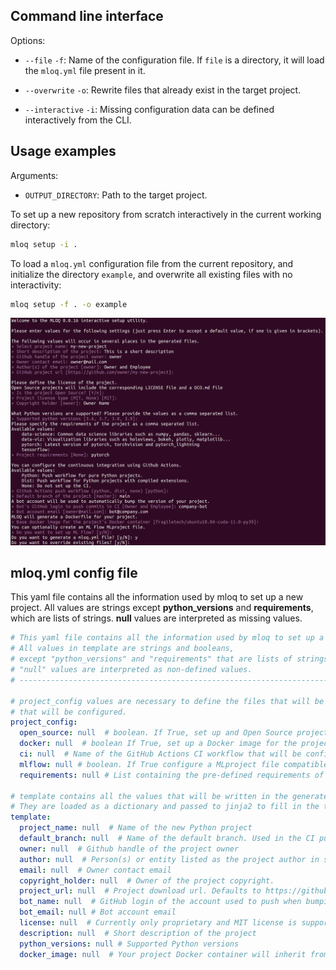 ## Command line interface

Options:
* `--file` `-f`: Name of the configuration file. If `file` is a directory, it will load the `mloq.yml` file present in it.

* `--overwrite` `-o`: Rewrite files that already exist in the target project.
* `--interactive` `-i`: Missing configuration data can be defined interactively from the CLI.

## Usage examples
Arguments:
* `OUTPUT_DIRECTORY`: Path to the target project.

To set up a new repository from scratch interactively in the current working directory:
```bash
mloq setup -i .
```

To load a `mloq.yml` configuration file from the current repository, and initialize the directory `example`, and 
overwrite all existing files with no interactivity:
```bash
mloq setup -f . -o example
```

![ci python](../../images/mloq_setup.png)


## mloq.yml config file

This yaml file contains all the information used by mloq to set up a new project.
All values are strings except **python_versions** and **requirements**,
which are lists of strings. **null** values are interpreted as missing values.
```yaml
# This yaml file contains all the information used by mloq to set up a new project.
# All values in template are strings and booleans,
# except "python_versions" and "requirements" that are lists of strings.
# "null" values are interpreted as non-defined values.
# ------------------------------------------------------------------------------

# project_config values are necessary to define the files that will be written, and the tools
# that will be configured.
project_config:
  open_source: null  # boolean. If True, set up and Open Source project
  docker: null  # boolean If True, set up a Docker image for the project
  ci: null  # Name of the GitHub Actions CI workflow that will be configured.
  mlflow: null # boolean. If True configure a MLproject file compatible with ML Flow projects.
  requirements: null # List containing the pre-defined requirements of the project.

# template contains all the values that will be written in the generated files.
# They are loaded as a dictionary and passed to jinja2 to fill in the templates.
template:
  project_name: null  # Name of the new Python project
  default_branch: null  # Name of the default branch. Used in the CI push workflow.
  owner: null  # Github handle of the project owner
  author: null  # Person(s) or entity listed as the project author in setup.py
  email: null  # Owner contact email
  copyright_holder: null  # Owner of the project copyright.
  project_url: null  # Project download url. Defaults to https://github.com/{owner}/{project_name}
  bot_name: null  # GitHub login of the account used to push when bumping the project version
  bot_email: null # Bot account email
  license: null  # Currently only proprietary and MIT license is supported
  description: null  # Short description of the project
  python_versions: null # Supported Python versions
  docker_image: null  # Your project Docker container will inherit from this image.
```